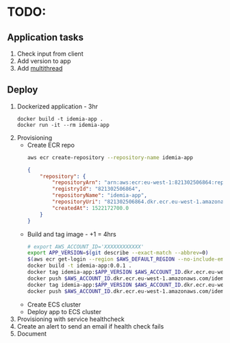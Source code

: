 # TODO:
## Application tasks
1. Check input from client
2. Add version to app
3. Add [multithread](http://rubylearning.com/satishtalim/ruby_socket_programming.htmlmultithread) 

## Deploy
1. Dockerized application     - 3hr
    ````
    docker build -t idemia-app .
    docker run -it --rm idemia-app
    ````
2. Provisioning
    - Create ECR repo
        ```bash
        aws ecr create-repository --repository-name idemia-app
        ```
        ```json
        {
            "repository": {
                "repositoryArn": "arn:aws:ecr:eu-west-1:821302506864:repository/idemia-app",
                "registryId": "821302506864",
                "repositoryName": "idemia-app",
                "repositoryUri": "821302506864.dkr.ecr.eu-west-1.amazonaws.com/idemia-app",
                "createdAt": 1522172700.0
            }
        }
        ```
    - Build and tag image - +1 = 4hrs
        ```bash
        # export AWS_ACCOUNT_ID='XXXXXXXXXXXX'
        export APP_VERSION=$(git describe --exact-match --abbrev=0)
        $(aws ecr get-login --region $AWS_DEFAULT_REGION --no-include-email)
        docker build -t idemia-app:0.0.1 .
        docker tag idemia-app:$APP_VERSION $AWS_ACCOUNT_ID.dkr.ecr.eu-west-1.amazonaws.com/idemia-app:$APP_VERSION
        docker push $AWS_ACCOUNT_ID.dkr.ecr.eu-west-1.amazonaws.com/idemia-app:$APP_VERSION
        docker tag idemia-app:$APP_VERSION $AWS_ACCOUNT_ID.dkr.ecr.eu-west-1.amazonaws.com/idemia-app:latest
        docker push $AWS_ACCOUNT_ID.dkr.ecr.eu-west-1.amazonaws.com/idemia-app:latest
        ```
    - Create ECS cluster
    - Deploy app to ECS cluster
3. Provisioning with service healthcheck
4. Create an alert to send an email if health check fails
5. Document
